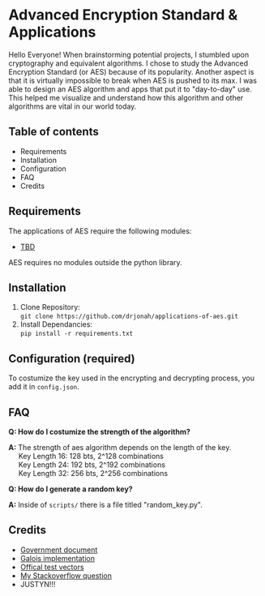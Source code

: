 # Advanced Encryption Standard & Applications

Hello Everyone! When brainstorming potential projects, I stumbled upon cryptography and equivalent algorithms. I chose to study the Advanced Encryption Standard (or AES) because of its popularity. Another aspect is that it is virtually impossible to break when AES is pushed to its max. I was able to design an AES algorithm and apps that put it to "day-to-day" use. This helped me visualize and understand how this algorithm and other algorithms are vital in our world today.  


## Table of contents

- Requirements
- Installation
- Configuration
- FAQ
- Credits


## Requirements

The applications of AES require the following modules:
- [TBD](https://www.google.com/)

AES requires no modules outside the python library.


## Installation 

1. Clone Repository: <br> `git clone https://github.com/drjonah/applications-of-aes.git`
2. Install Dependancies: <br> `pip install -r requirements.txt`


## Configuration (required)

To costumize the key used in the encrypting and decrypting process, you add it in `config.json`.


## FAQ

**Q: How do I costumize the strength of the algorithm?**

**A:** The strength of aes algorithm depends on the length of the key.
<br>      Key Length 16: 128 bts, 2^128 combinations
<br>      Key Length 24: 192 bts, 2^192 combinations
<br>      Key Length 32: 256 bts, 2^256 combinations

**Q: How do I generate a random key?**

**A:** Inside of `scripts/` there is a file titled "random_key.py".

## Credits

- [Government document](https://nvlpubs.nist.gov/nistpubs/FIPS/NIST.FIPS.197.pdf)
- [Galois implementation](http://blog.simulacrum.me/2019/01/aes-galois/)
- [Offical test vectors](https://csrc.nist.gov/CSRC/media/Projects/Cryptographic-Algorithm-Validation-Program/documents/aes/AESAVS.pdf )
- [My Stackoverflow question](https://stackoverflow.com/questions/76862154/why-is-my-aes-algorithm-not-producing-correct-output)
- JUSTYN!!!